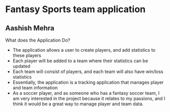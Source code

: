 # Fantasy Sports team application
## Aashish Mehra ##


What does the Application Do?

- The application allows a user to create players, and add statistics to these players
- Each player will be added to a team where their statistics can be updated
- Each team will consist of players, and each team will also have win/loss statistics 
- Essentially, the application is a tracking application that manages player and team information
- As a soccer player, and as someone who has a fantasy soccer team, I am very interested in the project because it relates to my passions,
  and I think it would be a great way to manage player and team data.

